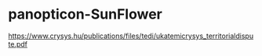 # panopticon-SunFlower

https://www.crysys.hu/publications/files/tedi/ukatemicrysys_territorialdispute.pdf
